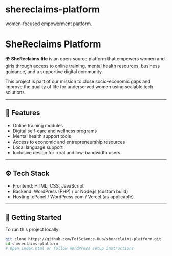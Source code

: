# shereclaims-platform
women-focused empowerment platform.
# SheReclaims Platform

🌍 **SheReclaims.life** is an open-source platform that empowers women and girls through access to online training, mental health resources, business guidance, and a supportive digital community.

This project is part of our mission to close socio-economic gaps and improve the quality of life for underserved women using scalable tech solutions.

---

## 🌸 Features

- Online training modules
- Digital self-care and wellness programs
- Mental health support tools
- Access to economic and entrepreneurship resources
- Local language support
- Inclusive design for rural and low-bandwidth users

---

## ⚙️ Tech Stack

- Frontend: HTML, CSS, JavaScript
- Backend: WordPress (PHP) / or Node.js (custom build)
- Hosting: cPanel / WordPress.com / Vercel (as applicable)

---

## 🚀 Getting Started

To run this project locally:

```bash
git clone https://github.com/FoiScience-Hub/shereclaims-platform.git
cd shereclaims-platform
# Open index.html or follow WordPress setup instructions
